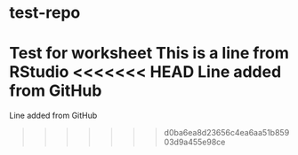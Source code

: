 # test-repo
Test for worksheet 
This is a line from RStudio
<<<<<<< HEAD
Line added from GitHub
=======
Line added from GitHub
>>>>>>> d0ba6ea8d23656c4ea6aa51b85903d9a455e98ce
